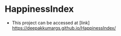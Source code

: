 # HappinessIndex

 * This project can be accessed at [link]  https://deepakkumargs.github.io/HappinessIndex/

